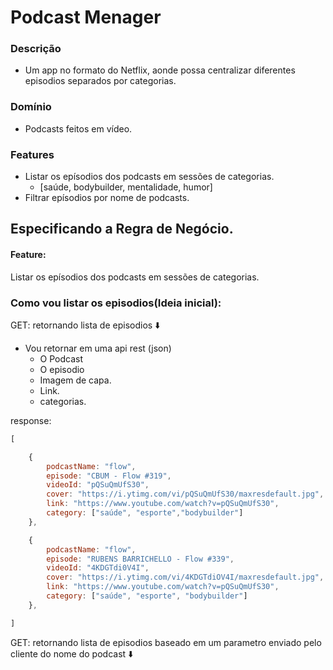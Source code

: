 # Podcast Menager

### Descrição
* Um app no formato do Netflix, aonde possa centralizar diferentes episodios separados por categorias.

### Domínio
* Podcasts feitos em vídeo.

### Features
- Listar os epísodios dos podcasts em sessões de categorias.
    - [saúde, bodybuilder, mentalidade, humor]
- Filtrar epísodios por nome de podcasts.


## Especificando a Regra de Negócio.

#### Feature:

Listar os epísodios dos podcasts em sessões de categorias.

### Como vou listar os episodios(Ideia inicial):

GET: retornando lista de episodios ⬇️
- Vou retornar em uma api rest (json)
    - O Podcast
    - O episodio
    - Imagem de capa.
    - Link.
    - categorias.

response:

```js
[

    {
        podcastName: "flow",
        episode: "CBUM - Flow #319",
        videoId: "pQSuQmUfS30",
        cover: "https://i.ytimg.com/vi/pQSuQmUfS30/maxresdefault.jpg",
        link: "https://www.youtube.com/watch?v=pQSuQmUfS30",
        category: ["saúde", "esporte","bodybuilder"]
    },

    {
        podcastName: "flow",
        episode: "RUBENS BARRICHELLO - Flow #339",
        videoId: "4KDGTdi0V4I",
        cover: "https://i.ytimg.com/vi/4KDGTdiOV4I/maxresdefault.jpg",
        link: "https://www.youtube.com/watch?v=pQSuQmUfS30",
        category: ["saúde", "esporte", "bodybuilder"]
    },

]
```

GET: retornando lista de episodios  baseado em um parametro enviado pelo cliente do nome do podcast ⬇️